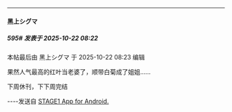 ﻿
*****

####  黑上シグマ  
##### 595#       发表于 2025-10-22 08:22

 本帖最后由 黑上シグマ 于 2025-10-22 08:23 编辑 

果然人气最高的红叶当老婆了，顺带白菊成了姐姐……

下周休刊，下下周完结

----发送自 [STAGE1 App for Android.](http://stage1.5j4m.com/?1.47)

